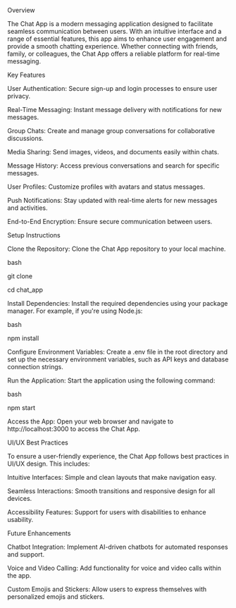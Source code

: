 Overview

The Chat App is a modern messaging application designed to facilitate seamless communication between users. With an intuitive interface and a range of essential features, this app aims to enhance user engagement and provide a smooth chatting experience. Whether connecting with friends, family, or colleagues, the Chat App offers a reliable platform for real-time messaging.

Key Features

User Authentication: Secure sign-up and login processes to ensure user privacy.

Real-Time Messaging: Instant message delivery with notifications for new messages.

Group Chats: Create and manage group conversations for collaborative discussions.

Media Sharing: Send images, videos, and documents easily within chats.

Message History: Access previous conversations and search for specific messages.

User Profiles: Customize profiles with avatars and status messages.

Push Notifications: Stay updated with real-time alerts for new messages and activities.

End-to-End Encryption: Ensure secure communication between users.

Setup Instructions

Clone the Repository: Clone the Chat App repository to your local machine.

bash



git clone <repository-url>

cd chat_app

Install Dependencies: Install the required dependencies using your package manager. For example, if you're using Node.js:

bash



npm install

Configure Environment Variables: Create a .env file in the root directory and set up the necessary environment variables, such as API keys and database connection strings.


Run the Application: Start the application using the following command:

bash



npm start

Access the App: Open your web browser and navigate to http://localhost:3000 to access the Chat App.

UI/UX Best Practices

To ensure a user-friendly experience, the Chat App follows best practices in UI/UX design. This includes:

Intuitive Interfaces: Simple and clean layouts that make navigation easy.

Seamless Interactions: Smooth transitions and responsive design for all devices.

Accessibility Features: Support for users with disabilities to enhance usability.

Future Enhancements

Chatbot Integration: Implement AI-driven chatbots for automated responses and support.

Voice and Video Calling: Add functionality for voice and video calls within the app.

Custom Emojis and Stickers: Allow users to express themselves with personalized emojis and stickers.
